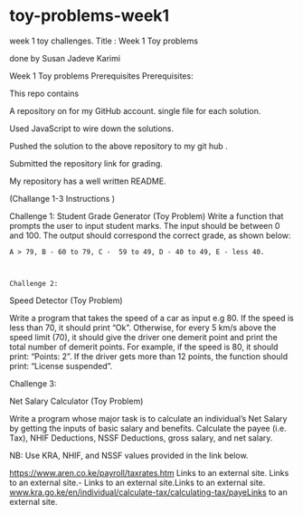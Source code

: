 # toy-problems-week1
week 1 toy challenges. 
Title : Week 1 Toy problems

done by Susan Jadeve Karimi

Week 1 Toy problems Prerequisites Prerequisites:

This repo contains

A repository on for my GitHub account.
single file for each solution.

Used JavaScript to wire down the solutions.

Pushed the solution to the above repository to my git hub .

Submitted the repository link for grading.

My repository has a well written README.

(Challange 1-3 Instructions )

 Challenge 1:
Student Grade Generator (Toy Problem) Write a function that prompts the user to input student marks. The input should be between 0 and 100. The output should correspond the correct grade, as shown below:

    A > 79, B - 60 to 79, C -  59 to 49, D - 40 to 49, E - less 40.



    Challenge 2:
Speed Detector (Toy Problem)

Write a program that takes the speed of a car as input e.g 80. If the speed is less than 70, it should print “Ok”. Otherwise, for every 5 km/s above the speed limit (70), it should give the driver one demerit point and print the total number of demerit points. For example, if the speed is 80, it should print: “Points: 2”. If the driver gets more than 12 points, the function should print: “License suspended”.

Challenge 3:

Net Salary Calculator (Toy Problem)

Write a program whose major task is to calculate an individual’s Net Salary by getting the inputs of basic salary and benefits. Calculate the payee (i.e. Tax), NHIF Deductions, NSSF Deductions, gross salary, and net salary.

NB: Use KRA, NHIF, and NSSF values provided in the link below.

https://www.aren.co.ke/payroll/taxrates.htm Links to an external site. Links to an external site.- Links to an external site.Links to an external site. www.kra.go.ke/en/individual/calculate-tax/calculating-tax/payeLinks to an external site.
